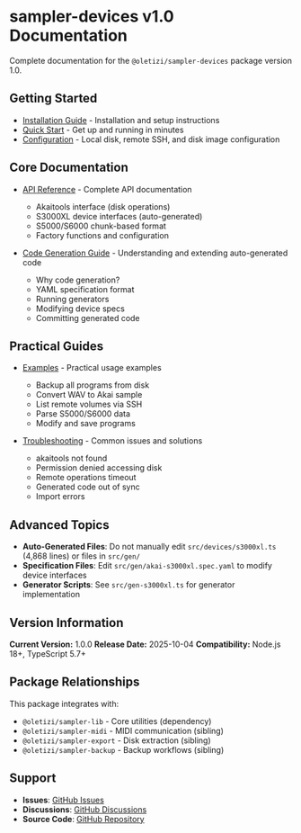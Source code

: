 # sampler-devices v1.0 Documentation

Complete documentation for the `@oletizi/sampler-devices` package version 1.0.

## Getting Started

- [Installation Guide](./installation.md) - Installation and setup instructions
- [Quick Start](./quick-start.md) - Get up and running in minutes
- [Configuration](./configuration.md) - Local disk, remote SSH, and disk image configuration

## Core Documentation

- [API Reference](./api-reference.md) - Complete API documentation
  - Akaitools interface (disk operations)
  - S3000XL device interfaces (auto-generated)
  - S5000/S6000 chunk-based format
  - Factory functions and configuration

- [Code Generation Guide](./code-generation.md) - Understanding and extending auto-generated code
  - Why code generation?
  - YAML specification format
  - Running generators
  - Modifying device specs
  - Committing generated code

## Practical Guides

- [Examples](./examples.md) - Practical usage examples
  - Backup all programs from disk
  - Convert WAV to Akai sample
  - List remote volumes via SSH
  - Parse S5000/S6000 data
  - Modify and save programs

- [Troubleshooting](./troubleshooting.md) - Common issues and solutions
  - akaitools not found
  - Permission denied accessing disk
  - Remote operations timeout
  - Generated code out of sync
  - Import errors

## Advanced Topics

- **Auto-Generated Files**: Do not manually edit `src/devices/s3000xl.ts` (4,868 lines) or files in `src/gen/`
- **Specification Files**: Edit `src/gen/akai-s3000xl.spec.yaml` to modify device interfaces
- **Generator Scripts**: See `src/gen-s3000xl.ts` for generator implementation

## Version Information

**Current Version:** 1.0.0
**Release Date:** 2025-10-04
**Compatibility:** Node.js 18+, TypeScript 5.7+

## Package Relationships

This package integrates with:
- `@oletizi/sampler-lib` - Core utilities (dependency)
- `@oletizi/sampler-midi` - MIDI communication (sibling)
- `@oletizi/sampler-export` - Disk extraction (sibling)
- `@oletizi/sampler-backup` - Backup workflows (sibling)

## Support

- **Issues**: [GitHub Issues](https://github.com/yourusername/audio-tools/issues)
- **Discussions**: [GitHub Discussions](https://github.com/yourusername/audio-tools/discussions)
- **Source Code**: [GitHub Repository](https://github.com/yourusername/audio-tools/tree/main/sampler-devices)
